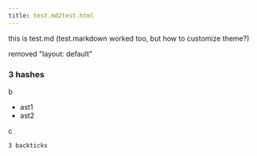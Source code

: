 ```yaml
---
title: test.md2test.html
---
```


this is test.md (test.markdown worked too, but how to customize theme?)

removed "layout: default"

### 3 hashes

b

* ast1
* ast2

c

```
3 backticks
```

